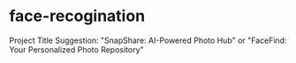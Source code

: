 # face-recogination
Project Title Suggestion: "SnapShare: AI-Powered Photo Hub" or "FaceFind: Your Personalized Photo Repository"
